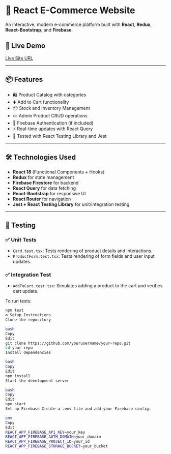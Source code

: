 # 🛒 React E-Commerce Website

An interactive, modern e-commerce platform built with **React**, **Redux**, **React-Bootstrap**, and **Firebase**.

## 🚀 Live Demo
[Live Site URL](https://your-deployed-site.com)

---

## 📦 Features

- 🛍️ Product Catalog with categories
- ➕ Add to Cart functionality
- 📦 Stock and Inventory Management
- ✏️ Admin Product CRUD operations
- 🔐 Firebase Authentication (if included)
- ⚡ Real-time updates with React Query
- 🧪 Tested with React Testing Library and Jest

---

## 🛠️ Technologies Used

- **React 18** (Functional Components + Hooks)
- **Redux** for state management
- **Firebase Firestore** for backend
- **React Query** for data fetching
- **React-Bootstrap** for responsive UI
- **React Router** for navigation
- **Jest + React Testing Library** for unit/integration testing

---

## 🧪 Testing

### ✅ Unit Tests
- `Card.test.tsx`: Tests rendering of product details and interactions.
- `ProductForm.test.tsx`: Tests rendering of form fields and user input updates.

### ✅ Integration Test
- `AddToCart.test.tsx`: Simulates adding a product to the cart and verifies cart update.

To run tests:

```bash
npm test
⚙️ Setup Instructions
Clone the repository

bash
Copy
Edit
git clone https://github.com/yourusername/your-repo.git
cd your-repo
Install dependencies

bash
Copy
Edit
npm install
Start the development server

bash
Copy
Edit
npm start
Set up Firebase Create a .env file and add your Firebase config:

env
Copy
Edit
REACT_APP_FIREBASE_API_KEY=your_key
REACT_APP_FIREBASE_AUTH_DOMAIN=your_domain
REACT_APP_FIREBASE_PROJECT_ID=your_id
REACT_APP_FIREBASE_STORAGE_BUCKET=your_bucket

